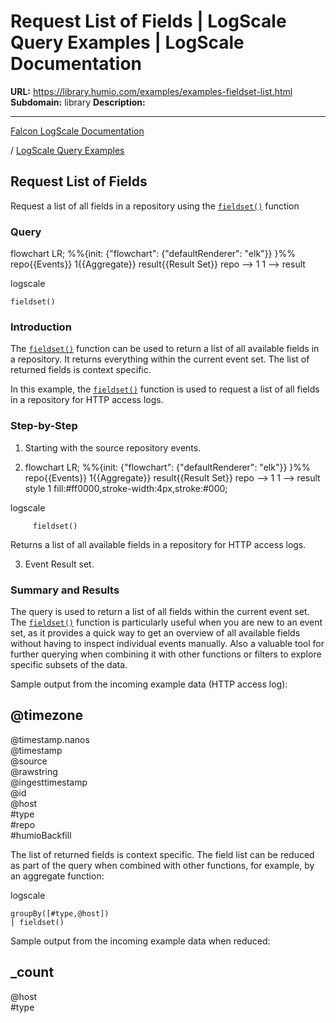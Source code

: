 # Request List of Fields | LogScale Query Examples | LogScale Documentation

**URL:** https://library.humio.com/examples/examples-fieldset-list.html
**Subdomain:** library
**Description:** 

---

[Falcon LogScale Documentation](https://library.humio.com)

/ [LogScale Query Examples](examples.html)

## Request List of Fields

Request a list of all fields in a repository using the [`fieldset()`](https://library.humio.com/data-analysis/functions-fieldset.html) function 

### Query

flowchart LR; %%{init: {"flowchart": {"defaultRenderer": "elk"}} }%% repo{{Events}} 1{{Aggregate}} result{{Result Set}} repo --> 1 1 --> result

logscale
    
    
    fieldset()

### Introduction

The [`fieldset()`](https://library.humio.com/data-analysis/functions-fieldset.html) function can be used to return a list of all available fields in a repository. It returns everything within the current event set. The list of returned fields is context specific. 

In this example, the [`fieldset()`](https://library.humio.com/data-analysis/functions-fieldset.html) function is used to request a list of all fields in a repository for HTTP access logs. 

### Step-by-Step

  1. Starting with the source repository events.

  2. flowchart LR; %%{init: {"flowchart": {"defaultRenderer": "elk"}} }%% repo{{Events}} 1{{Aggregate}} result{{Result Set}} repo --> 1 1 --> result style 1 fill:#ff0000,stroke-width:4px,stroke:#000;

logscale
         
         fieldset()

Returns a list of all available fields in a repository for HTTP access logs. 

  3. Event Result set.




### Summary and Results

The query is used to return a list of all fields within the current event set. The [`fieldset()`](https://library.humio.com/data-analysis/functions-fieldset.html) function is particularly useful when you are new to an event set, as it provides a quick way to get an overview of all available fields without having to inspect individual events manually. Also a valuable tool for further querying when combining it with other functions or filters to explore specific subsets of the data. 

Sample output from the incoming example data (HTTP access log): 

@timezone  
---  
@timestamp.nanos  
@timestamp  
@source  
@rawstring  
@ingesttimestamp  
@id  
@host  
#type  
#repo  
#humioBackfill  
  
The list of returned fields is context specific. The field list can be reduced as part of the query when combined with other functions, for example, by an aggregate function: 

logscale
    
    
    groupBy([#type,@host])
    | fieldset()

Sample output from the incoming example data when reduced: 

_count  
---  
@host  
#type

